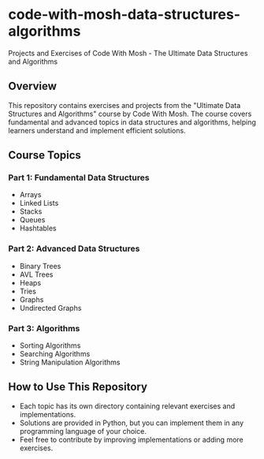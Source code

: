 # code-with-mosh-data-structures-algorithms

Projects and Exercises of Code With Mosh - The Ultimate Data Structures and Algorithms

## Overview
This repository contains exercises and projects from the "Ultimate Data Structures and Algorithms" course by Code With Mosh. The course covers fundamental and advanced topics in data structures and algorithms, helping learners understand and implement efficient solutions.

## Course Topics

### Part 1: Fundamental Data Structures
- Arrays
- Linked Lists
- Stacks
- Queues
- Hashtables

### Part 2: Advanced Data Structures
- Binary Trees
- AVL Trees
- Heaps
- Tries
- Graphs
- Undirected Graphs

### Part 3: Algorithms
- Sorting Algorithms
- Searching Algorithms
- String Manipulation Algorithms

## How to Use This Repository
- Each topic has its own directory containing relevant exercises and implementations.
- Solutions are provided in Python, but you can implement them in any programming language of your choice.
- Feel free to contribute by improving implementations or adding more exercises.
